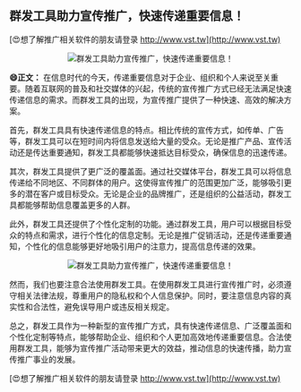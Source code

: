 ## **群发工具助力宣传推广，快速传递重要信息！**

[😍想了解推广相关软件的朋友请登录 http://www.vst.tw](http://www.vst.tw)

 <center><img src="https://vst.tw/MP4/tuiguang/png/8.png" alt="群发工具助力宣传推广，快速传递重要信息！"></center>

**😄正文：**
在信息时代的今天，传递重要信息对于企业、组织和个人来说至关重要。随着互联网的普及和社交媒体的兴起，传统的宣传推广方式已经无法满足快速传递信息的需求。而群发工具的出现，为宣传推广提供了一种快速、高效的解决方案。

首先，群发工具具有快速传递信息的特点。相比传统的宣传方式，如传单、广告等，群发工具可以在短时间内将信息发送给大量的受众。无论是推广产品、宣传活动还是传达重要通知，群发工具都能够快速抵达目标受众，确保信息的迅速传递。

其次，群发工具提供了更广泛的覆盖面。通过社交媒体平台，群发工具可以将信息传递给不同地区、不同群体的用户。这使得宣传推广的范围更加广泛，能够吸引更多的潜在客户或目标受众。无论是企业的品牌推广，还是组织的公益活动，群发工具都能够帮助信息覆盖更多的人群。

此外，群发工具还提供了个性化定制的功能。通过群发工具，用户可以根据目标受众的特点和需求，进行个性化的信息定制。无论是推广促销活动，还是传递重要通知，个性化的信息能够更好地吸引用户的注意力，提高信息传递的效果。

 <center><img src="https://vst.tw/MP4/tuiguang/png/6.png" alt="群发工具助力宣传推广，快速传递重要信息！"></center>

然而，我们也要注意合法使用群发工具。在使用群发工具进行宣传推广时，必须遵守相关法律法规，尊重用户的隐私权和个人信息保护。同时，要注意信息内容的真实性和合法性，避免误导用户或违反相关规定。

总之，群发工具作为一种新型的宣传推广方式，具有快速传递信息、广泛覆盖面和个性化定制等特点，能够帮助企业、组织和个人更加高效地传递重要信息。合法使用群发工具，能够为宣传推广活动带来更大的效益，推动信息的快速传播，助力宣传推广事业的发展。

[😍想了解推广相关软件的朋友请登录 http://www.vst.tw](http://www.vst.tw)



